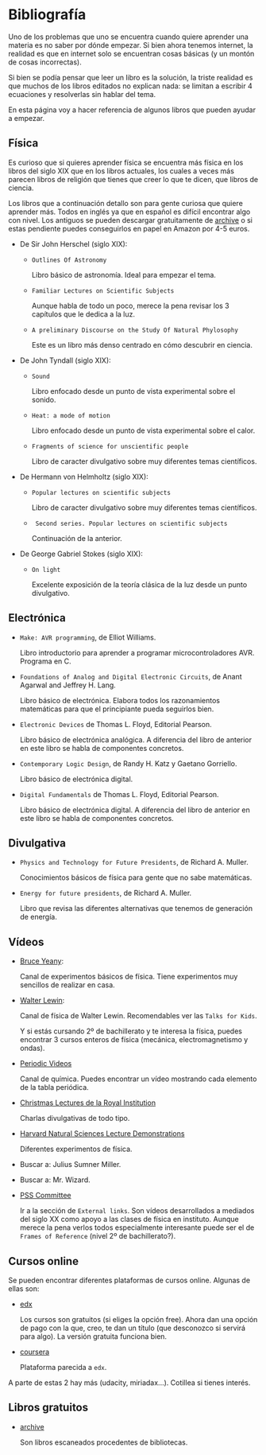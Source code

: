 # Bibliografía

Uno de los problemas que uno se encuentra cuando quiere aprender una materia
es no saber por dónde empezar. Si bien ahora tenemos internet, la realidad es
que en internet solo se encuentran cosas básicas (y un montón de cosas
incorrectas).

Si bien se podía pensar que leer un libro es la solución, la triste realidad
es que muchos de los libros editados no explican nada: se limitan a escribir
4 ecuaciones y resolverlas sin hablar del tema.

En esta página voy a hacer referencia de algunos libros que pueden ayudar a empezar.



## Física
Es curioso que si quieres aprender física se encuentra más física en los
libros del siglo XIX que en los libros actuales, los cuales a veces más
parecen libros de religión que tienes que creer lo que te dicen, que libros de
ciencia.

Los libros que a continuación detallo son para gente curiosa que quiere
aprender más. Todos en inglés ya que en español es difícil encontrar algo con
nivel. Los antiguos se pueden descargar gratuitamente de
[archive](https://archive.org/) o si estas pendiente puedes conseguirlos en
papel en Amazon por 4-5 euros.


* De Sir John Herschel (siglo XIX):
  + `Outlines Of Astronomy`

     Libro básico de astronomía. Ideal para empezar el tema.

  + `Familiar Lectures on Scientific Subjects`

     Aunque habla de todo un poco, merece la pena revisar los 3 capítulos que
     le dedica a la luz. 
  
  + `A preliminary Discourse on the Study Of Natural Phylosophy`

     Este es un libro más denso centrado en cómo descubrir en ciencia.

* De John Tyndall (siglo XIX):
  + `Sound`

     Libro enfocado desde un punto de vista experimental sobre el sonido.

  + `Heat: a mode of motion`

     Libro enfocado desde un punto de vista experimental sobre el calor.

  + `Fragments of science for unscientific people`

     Libro de caracter divulgativo sobre muy diferentes temas científicos.

* De Hermann von Helmholtz (siglo XIX):
  + `Popular lectures on scientific subjects`

     Libro de caracter divulgativo sobre muy diferentes temas científicos.
     
  + ` Second series. Popular lectures on scientific subjects`

     Continuación de la anterior.

* De George Gabriel Stokes (siglo XIX):
  + `On light`

     Excelente exposición de la teoría clásica de la luz desde un punto
     divulgativo.


## Electrónica
* `Make: AVR programming`, de Elliot Williams.

  Libro introductorio para aprender a programar microcontroladores AVR.
  Programa en C. 

* `Foundations of Analog and Digital Electronic Circuits`, de Anant Agarwal
  and Jeffrey H. Lang.

  Libro básico de electrónica. Elabora todos los razonamientos matemáticas
  para que el principiante pueda seguirlos bien.

* `Electronic Devices` de Thomas L. Floyd, Editorial Pearson.

  Libro básico de electrónica analógica. A diferencia del libro de anterior en
  este libro se habla de componentes concretos.

* `Contemporary Logic Design`, de Randy H. Katz y Gaetano Gorriello.

  Libro básico de electrónica digital.

* `Digital Fundamentals` de Thomas L. Floyd, Editorial Pearson.

  Libro básico de electrónica digital. A diferencia del libro de anterior en
  este libro se habla de componentes concretos.


## Divulgativa
* `Physics and Technology for Future Presidents`, de Richard A. Muller.

   Conocimientos básicos de física para gente que no sabe matemáticas.

* `Energy for future presidents`, de Richard A. Muller.

  Libro que revisa las diferentes alternativas que tenemos de generación de
  energía.


## Vídeos
* [Bruce Yeany](https://www.youtube.com/user/YeanyScience/featured):

  Canal de experimentos básicos de física. Tiene experimentos muy sencillos de
  realizar en casa.


* [Walter Lewin](https://www.youtube.com/channel/UCiEHVhv0SBMpP75JbzJShqw/featured):

  Canal de física de Walter Lewin. Recomendables ver las `Talks for Kids`.

  Y si estás cursando 2º de bachillerato y te interesa la física, puedes
  encontrar 3 cursos enteros de física (mecánica, electromagnetismo y ondas).

* [Periodic Videos](https://www.youtube.com/user/periodicvideos)

  Canal de química. Puedes encontrar un vídeo mostrando cada elemento de la
  tabla periódica.

* [Christmas Lectures de la Royal Institution](https://www.rigb.org/christmas-lectures)

  Charlas divulgativas de todo tipo.

* [Harvard Natural Sciences Lecture Demonstrations](https://www.youtube.com/user/NatSciDemos/featured)

  Diferentes experimentos de física.


* Buscar a: Julius Sumner Miller.

* Buscar a: Mr. Wizard.


* [PSS Committee](https://en.wikipedia.org/wiki/Physical_Science_Study_Committee)

  Ir a la sección de `External links`. Son vídeos desarrollados a mediados del
  siglo XX como apoyo a las clases de física en instituto. Aunque merece la
  pena verlos todos especialmente interesante puede ser el de `Frames of
  Reference` (nivel 2º de bachillerato?).


## Cursos online

Se pueden encontrar diferentes plataformas de cursos online. Algunas de ellas
son:

* [edx](https://www.edx.org/)
  
  Los cursos son gratuitos (si eliges la opción free). Ahora dan una opción de
  pago con la que, creo, te dan un título (que desconozco si servirá para
  algo). La versión gratuita funciona bien.
  

* [coursera](https://www.coursera.org/)

  Plataforma parecida a `edx`.

A parte de estas 2 hay más (udacity, miriadax...). Cotillea si tienes interés.


## Libros gratuitos

* [archive](https://archive.org/index.php)

  Son libros escaneados procedentes de bibliotecas. 


